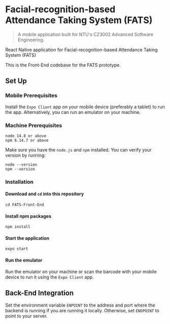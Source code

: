 # Facial-recognition-based Attendance Taking System (FATS)

> A mobile application built for NTU's CZ3002 Advanced Software Engineering.

React Native application for Facial-recognition-based Attendance Taking System (FATS)

This is the Front-End codebase for the FATS prototype.

## Set Up

### Mobile Prerequisites

Install the `Expo Client` app on your mobile device (preferably a tablet) to run the app. Alternatively, you can run an emulator on your machine.

### Machine Prerequisites

```
node 14.8 or above
npm 6.14.7 or above
```

Make sure you have the `node.js` and `npm` installed. You can verify your version by running:

```
node --version
npm --version
```

### Installation

#### Download and `cd` into this repository

```
cd FATS-Front-End
```

#### Install npm packages

```
npm install
```

#### Start the application

```
expo start
```

#### Run the emulator

Run the emulator on your machine or scan the barcode with your mobile device to run it using the `Expo Client` app.

## Back-End Integration

Set the environment variable `ENPOINT` to the address and port where the backend is running if you are running it locally. Otherwise, set `ENDPOINT` to point to your server.
